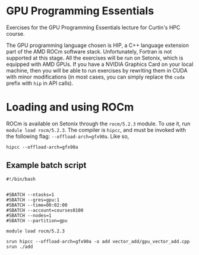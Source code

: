 # GPU Programming Essentials

Exercises for the GPU Programming Essentials lecture for Curtin's HPC course.

The GPU programming language chosen is HIP, a C++ language extension part of the AMD ROCm software stack. Unfortunately, Fortran is not supported at this stage. All the exercises will be run on Setonix, which is equipped with AMD GPUs. If you have a NVIDIA Graphics Card on your local machine, then you will be able to run exercises by rewriting them in CUDA with minor modifications (in most cases, you can simply replace the `cuda` prefix with `hip` in API calls).

# Loading and using ROCm

ROCm is available on Setonix through the `rocm/5.2.3` module. To use it, run `module load rocm/5.2.3`. The compiler is `hipcc`, and must be invoked with the following flag: `--offload-arch=gfx90a`. Like so,

```
hipcc --offload-arch=gfx90a
```

## Example batch script
```
#!/bin/bash


#SBATCH --ntasks=1
#SBATCH --gres=gpu:1
#SBATCH --time=00:02:00
#SBATCH --account=courses0100
#SBATCH --nodes=1
#SBATCH --partition=gpu

module load rocm/5.2.3

srun hipcc --offload-arch=gfx90a -o add vector_add/gpu_vector_add.cpp
srun ./add
``` 